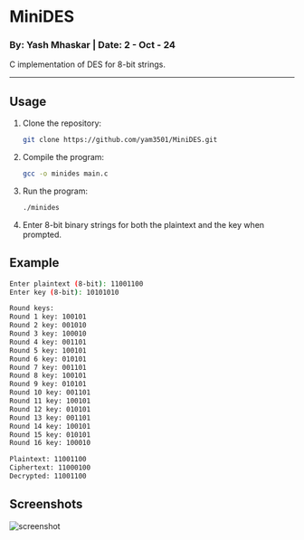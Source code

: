 # MiniDES

### By: Yash Mhaskar | Date: 2 - Oct - 24

C implementation of DES for 8-bit strings.

--------

## Usage

1. Clone the repository:
    ```bash
    git clone https://github.com/yam3501/MiniDES.git
    ```
2. Compile the program:
    ```bash
    gcc -o minides main.c
    ```
3. Run the program:
    ```bash
    ./minides
    ```
4. Enter 8-bit binary strings for both the plaintext and the key when prompted.

## Example
```bash
Enter plaintext (8-bit): 11001100
Enter key (8-bit): 10101010

Round keys:
Round 1 key: 100101
Round 2 key: 001010
Round 3 key: 100010
Round 4 key: 001101
Round 5 key: 100101
Round 6 key: 010101
Round 7 key: 001101
Round 8 key: 100101
Round 9 key: 010101
Round 10 key: 001101
Round 11 key: 100101
Round 12 key: 010101
Round 13 key: 001101
Round 14 key: 100101
Round 15 key: 010101
Round 16 key: 100010

Plaintext: 11001100
Ciphertext: 11000100
Decrypted: 11001100
```
## Screenshots

![screenshot](https://github.com/user-attachments/assets/0381b8db-f08c-43ef-8a30-f728a6ea4bf5)
